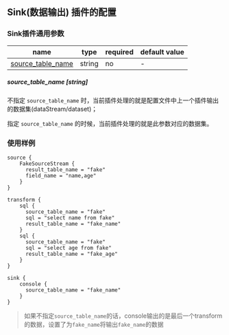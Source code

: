 ## Sink(数据输出) 插件的配置

### Sink插件通用参数

| name | type | required | default value |
| --- | --- | --- | --- |
| [source_table_name](#source_table_name-string) | string | no | - |


##### source_table_name [string]

不指定 `source_table_name` 时，当前插件处理的就是配置文件中上一个插件输出的数据集(dataStream/dataset)；

指定 `source_table_name` 的时候，当前插件处理的就是此参数对应的数据集。


### 使用样例

```
source {
    FakeSourceStream {
      result_table_name = "fake"
      field_name = "name,age"
    }
}

transform {
    sql {
      source_table_name = "fake"
      sql = "select name from fake"
      result_table_name = "fake_name"
    }
    sql {
      source_table_name = "fake"
      sql = "select age from fake"
      result_table_name = "fake_age"
    }
}

sink {
    console {
      source_table_name = "fake_name"
    }
}
```

> 如果不指定`source_table_name`的话，console输出的是最后一个transform的数据，设置了为`fake_name`将输出`fake_name`的数据